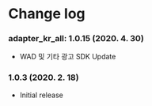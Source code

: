 # Change log

### adapter_kr_all: 1.0.15 (2020. 4. 30)

- WAD 및 기타 광고 SDK Update

### 1.0.3 (2020. 2. 18)

- Initial release

